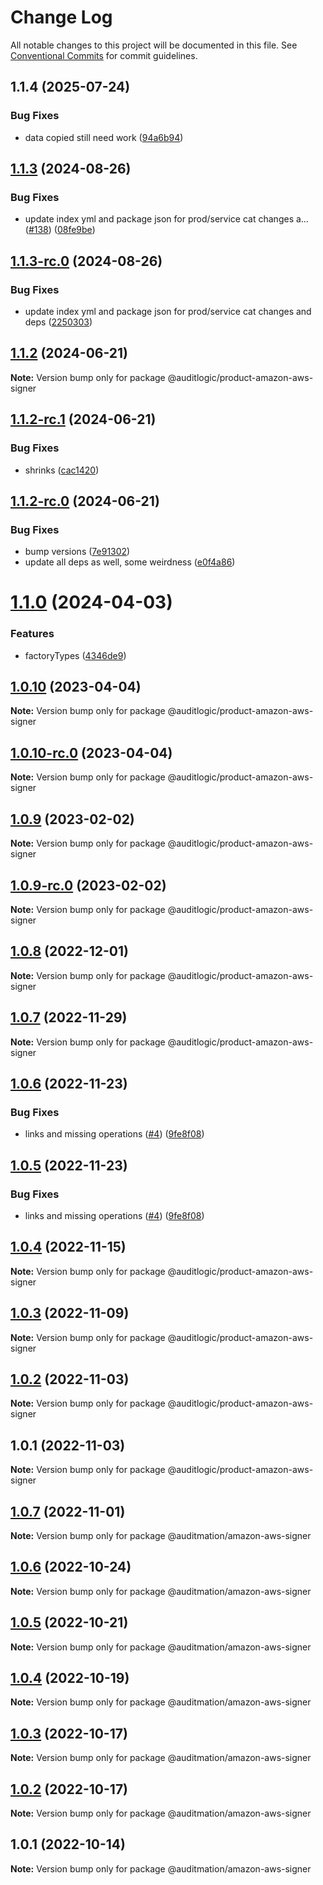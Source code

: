 # Change Log

All notable changes to this project will be documented in this file.
See [Conventional Commits](https://conventionalcommits.org) for commit guidelines.

## 1.1.4 (2025-07-24)


### Bug Fixes

* data copied still need work ([94a6b94](https://github.com/zerobias-org/product/commit/94a6b942fb0516367548599d739529536132755a))





## [1.1.3](https://github.com/auditlogic/product/compare/@auditlogic/product-amazon-aws-signer@1.1.2...@auditlogic/product-amazon-aws-signer@1.1.3) (2024-08-26)


### Bug Fixes

* update index yml and package json for prod/service cat changes a… ([#138](https://github.com/auditlogic/product/issues/138)) ([08fe9be](https://github.com/auditlogic/product/commit/08fe9beb1c8457462a19bc69caa02e6212d97e1a))





## [1.1.3-rc.0](https://github.com/auditlogic/product/compare/@auditlogic/product-amazon-aws-signer@1.1.2...@auditlogic/product-amazon-aws-signer@1.1.3-rc.0) (2024-08-26)


### Bug Fixes

* update index yml and package json for prod/service cat changes and deps ([2250303](https://github.com/auditlogic/product/commit/225030363a363608240135b7ebed386b28f01e4b))





## [1.1.2](https://github.com/auditlogic/product/compare/@auditlogic/product-amazon-aws-signer@1.1.2-rc.1...@auditlogic/product-amazon-aws-signer@1.1.2) (2024-06-21)

**Note:** Version bump only for package @auditlogic/product-amazon-aws-signer





## [1.1.2-rc.1](https://github.com/auditlogic/product/compare/@auditlogic/product-amazon-aws-signer@1.1.2-rc.0...@auditlogic/product-amazon-aws-signer@1.1.2-rc.1) (2024-06-21)


### Bug Fixes

* shrinks ([cac1420](https://github.com/auditlogic/product/commit/cac14200fefcd8183ab69fe89a47bd3f70f563e9))





## [1.1.2-rc.0](https://github.com/auditlogic/product/compare/@auditlogic/product-amazon-aws-signer@1.1.0...@auditlogic/product-amazon-aws-signer@1.1.2-rc.0) (2024-06-21)


### Bug Fixes

* bump versions ([7e91302](https://github.com/auditlogic/product/commit/7e913023b8b312150ed7762c32fbbe616be71de5))
* update all deps as well, some weirdness ([e0f4a86](https://github.com/auditlogic/product/commit/e0f4a864714e2d3de6bbf3da014d5312fe53be2f))





# [1.1.0](https://github.com/auditlogic/product/compare/@auditlogic/product-amazon-aws-signer@1.0.10...@auditlogic/product-amazon-aws-signer@1.1.0) (2024-04-03)


### Features

* factoryTypes ([4346de9](https://github.com/auditlogic/product/commit/4346de92693aee892fccf725338ffc7b80ab182b))





## [1.0.10](https://github.com/auditlogic/product/compare/@auditlogic/product-amazon-aws-signer@1.0.9...@auditlogic/product-amazon-aws-signer@1.0.10) (2023-04-04)

**Note:** Version bump only for package @auditlogic/product-amazon-aws-signer





## [1.0.10-rc.0](https://github.com/auditlogic/product/compare/@auditlogic/product-amazon-aws-signer@1.0.9...@auditlogic/product-amazon-aws-signer@1.0.10-rc.0) (2023-04-04)

**Note:** Version bump only for package @auditlogic/product-amazon-aws-signer





## [1.0.9](https://github.com/auditlogic/product/compare/@auditlogic/product-amazon-aws-signer@1.0.8...@auditlogic/product-amazon-aws-signer@1.0.9) (2023-02-02)

**Note:** Version bump only for package @auditlogic/product-amazon-aws-signer





## [1.0.9-rc.0](https://github.com/auditlogic/product/compare/@auditlogic/product-amazon-aws-signer@1.0.8...@auditlogic/product-amazon-aws-signer@1.0.9-rc.0) (2023-02-02)

**Note:** Version bump only for package @auditlogic/product-amazon-aws-signer





## [1.0.8](https://github.com/auditlogic/product/compare/@auditlogic/product-amazon-aws-signer@1.0.7...@auditlogic/product-amazon-aws-signer@1.0.8) (2022-12-01)

**Note:** Version bump only for package @auditlogic/product-amazon-aws-signer





## [1.0.7](https://github.com/auditlogic/product/compare/@auditlogic/product-amazon-aws-signer@1.0.6...@auditlogic/product-amazon-aws-signer@1.0.7) (2022-11-29)

**Note:** Version bump only for package @auditlogic/product-amazon-aws-signer





## [1.0.6](https://github.com/auditlogic/product/compare/@auditlogic/product-amazon-aws-signer@1.0.4...@auditlogic/product-amazon-aws-signer@1.0.6) (2022-11-23)


### Bug Fixes

* links and missing operations ([#4](https://github.com/auditlogic/product/issues/4)) ([9fe8f08](https://github.com/auditlogic/product/commit/9fe8f08fe7c57fdb79f991ac35bd6ac2e7dcad38))





## [1.0.5](https://github.com/auditlogic/product/compare/@auditlogic/product-amazon-aws-signer@1.0.4...@auditlogic/product-amazon-aws-signer@1.0.5) (2022-11-23)


### Bug Fixes

* links and missing operations ([#4](https://github.com/auditlogic/product/issues/4)) ([9fe8f08](https://github.com/auditlogic/product/commit/9fe8f08fe7c57fdb79f991ac35bd6ac2e7dcad38))





## [1.0.4](https://github.com/auditlogic/product/compare/@auditlogic/product-amazon-aws-signer@1.0.3...@auditlogic/product-amazon-aws-signer@1.0.4) (2022-11-15)

**Note:** Version bump only for package @auditlogic/product-amazon-aws-signer





## [1.0.3](https://github.com/auditlogic/product/compare/@auditlogic/product-amazon-aws-signer@1.0.2...@auditlogic/product-amazon-aws-signer@1.0.3) (2022-11-09)

**Note:** Version bump only for package @auditlogic/product-amazon-aws-signer





## [1.0.2](https://github.com/auditlogic/product/compare/@auditlogic/product-amazon-aws-signer@1.0.1...@auditlogic/product-amazon-aws-signer@1.0.2) (2022-11-03)

**Note:** Version bump only for package @auditlogic/product-amazon-aws-signer





## 1.0.1 (2022-11-03)

**Note:** Version bump only for package @auditlogic/product-amazon-aws-signer





## [1.0.7](https://github.com/auditmation/store-content/compare/@auditmation/amazon-aws-signer@1.0.6...@auditmation/amazon-aws-signer@1.0.7) (2022-11-01)

**Note:** Version bump only for package @auditmation/amazon-aws-signer





## [1.0.6](https://github.com/auditmation/store-content/compare/@auditmation/amazon-aws-signer@1.0.5...@auditmation/amazon-aws-signer@1.0.6) (2022-10-24)

**Note:** Version bump only for package @auditmation/amazon-aws-signer





## [1.0.5](https://github.com/auditmation/store-content/compare/@auditmation/amazon-aws-signer@1.0.4...@auditmation/amazon-aws-signer@1.0.5) (2022-10-21)

**Note:** Version bump only for package @auditmation/amazon-aws-signer





## [1.0.4](https://github.com/auditmation/store-content/compare/@auditmation/amazon-aws-signer@1.0.3...@auditmation/amazon-aws-signer@1.0.4) (2022-10-19)

**Note:** Version bump only for package @auditmation/amazon-aws-signer





## [1.0.3](https://github.com/auditmation/store-content/compare/@auditmation/amazon-aws-signer@1.0.2...@auditmation/amazon-aws-signer@1.0.3) (2022-10-17)

**Note:** Version bump only for package @auditmation/amazon-aws-signer





## [1.0.2](https://github.com/auditmation/store-content/compare/@auditmation/amazon-aws-signer@1.0.1...@auditmation/amazon-aws-signer@1.0.2) (2022-10-17)

**Note:** Version bump only for package @auditmation/amazon-aws-signer





## 1.0.1 (2022-10-14)

**Note:** Version bump only for package @auditmation/amazon-aws-signer
